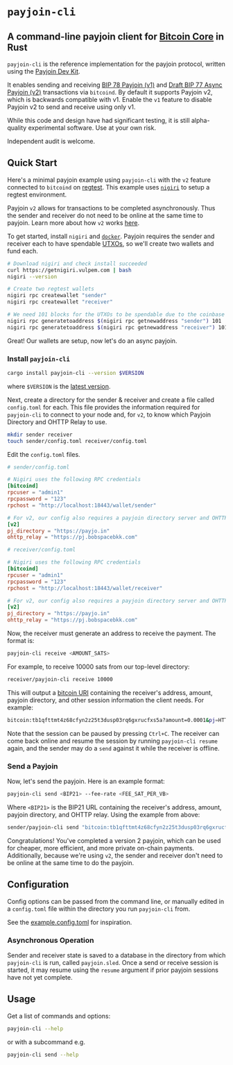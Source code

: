 # `payjoin-cli`

## A command-line payjoin client for [Bitcoin Core](https://github.com/bitcoin/bitcoin?tab=readme-ov-file) in Rust

`payjoin-cli` is the reference implementation for the payjoin protocol, written using the [Payjoin Dev Kit](https://payjoindevkit.org).

It enables sending and receiving [BIP 78 Payjoin
(v1)](https://github.com/bitcoin/bips/blob/master/bip-0078.mediawiki) and [Draft
BIP 77 Async Payjoin (v2)](https://github.com/bitcoin/bips/pull/1483)
transactions via `bitcoind`. By default it supports Payjoin v2, which is
backwards compatible with v1. Enable the `v1` feature to disable Payjoin v2 to
send and receive using only v1.

While this code and design have had significant testing, it is still alpha-quality experimental software. Use at your own risk.

Independent audit is welcome.

## Quick Start

Here's a minimal payjoin example using `payjoin-cli` with the `v2` feature connected to `bitcoind` on [regtest](https://developer.bitcoin.org/examples/testing.html#regtest-mode). This example uses [`nigiri`](https://github.com/vulpemventures/nigiri) to setup a regtest environment.

Payjoin `v2` allows for transactions to be completed asynchronously. Thus the sender and receiver do not need to be online at the same time to payjoin. Learn more about how `v2` works [here](https://payjoin.org/docs/how-it-works/payjoin-v2-bip-77).

To get started, install `nigiri` and [`docker`](https://www.docker.com/get-started). Payjoin requires the sender and receiver each to have spendable [UTXOs](https://www.unchained.com/blog/what-is-a-utxo-bitcoin), so we'll create two wallets and fund each.

```sh
# Download nigiri and check install succeeded
curl https://getnigiri.vulpem.com | bash
nigiri --version

# Create two regtest wallets
nigiri rpc createwallet "sender"
nigiri rpc createwallet "receiver"

# We need 101 blocks for the UTXOs to be spendable due to the coinbase maturity requirement.
nigiri rpc generatetoaddress $(nigiri rpc getnewaddress "sender") 101
nigiri rpc generatetoaddress $(nigiri rpc getnewaddress "receiver") 101
```

Great! Our wallets are setup, now let's do an async payjoin.

### Install `payjoin-cli`

```sh
cargo install payjoin-cli --version $VERSION
```

where `$VERSION` is the [latest version](https://crates.io/crates/payjoin-cli).

Next, create a directory for the sender & receiver and create a file called `config.toml` for each. This file provides the information required for `payjoin-cli` to connect to your node and, for `v2`, to know which Payjoin Directory and OHTTP Relay to use.

```sh
mkdir sender receiver
touch sender/config.toml receiver/config.toml
```

Edit the `config.toml` files.

```toml
# sender/config.toml

# Nigiri uses the following RPC credentials
[bitcoind]
rpcuser = "admin1"
rpcpassword = "123"
rpchost = "http://localhost:18443/wallet/sender"

# For v2, our config also requires a payjoin directory server and OHTTP relay
[v2]
pj_directory = "https://payjo.in"
ohttp_relay = "https://pj.bobspacebkk.com"
```

```toml
# receiver/config.toml

# Nigiri uses the following RPC credentials
[bitcoind]
rpcuser = "admin1"
rpcpassword = "123"
rpchost = "http://localhost:18443/wallet/receiver"

# For v2, our config also requires a payjoin directory server and OHTTP relay
[v2]
pj_directory = "https://payjo.in"
ohttp_relay = "https://pj.bobspacebkk.com"
```

Now, the receiver must generate an address to receive the payment. The format is:

```sh
payjoin-cli receive <AMOUNT_SATS>
```

For example, to receive 10000 sats from our top-level directory:

```sh
receiver/payjoin-cli receive 10000
```

This will output a [bitcoin URI](https://github.com/bitcoin/bips/blob/master/bip-0021.mediawiki) containing the receiver's address, amount, payjoin directory, and other session information the client needs. For example:

```sh
bitcoin:tb1qfttmt4z68cfyn2z25t3dusp03rq6gxrucfxs5a?amount=0.0001&pj=HTTPS://PAYJO.IN/EUQKYLU92GC6U%23RK1QFWVXS2LQ2VD4T6DUMQ0F4RZQ5NL9GM0EFWVHJZ9L796L20Z7SL3J+OH1QYP87E2AVMDKXDTU6R25WCPQ5ZUF02XHNPA65JMD8ZA2W4YRQN6UUWG+EX10T57UE
```

Note that the session can be paused by pressing `Ctrl+C`. The receiver can come back online and resume the session by running `payjoin-cli resume` again, and the sender may do a `send` against it while the receiver is offline.

### Send a Payjoin

Now, let's send the payjoin. Here is an example format:

```sh
payjoin-cli send <BIP21> --fee-rate <FEE_SAT_PER_VB>
```

Where `<BIP21>` is the BIP21 URL containing the receiver's address, amount, payjoin directory, and OHTTP relay. Using the example from above:

```sh
sender/payjoin-cli send "bitcoin:tb1qfttmt4z68cfyn2z25t3dusp03rq6gxrucfxs5a?amount=0.0001&pj=HTTPS://PAYJO.IN/EUQKYLU92GC6U%23RK1QFWVXS2LQ2VD4T6DUMQ0F4RZQ5NL9GM0EFWVHJZ9L796L20Z7SL3J+OH1QYP87E2AVMDKXDTU6R25WCPQ5ZUF02XHNPA65JMD8ZA2W4YRQN6UUWG+EX10T57UE" --fee-rate 1
```

Congratulations! You've completed a version 2 payjoin, which can be used for cheaper, more efficient, and more private on-chain payments. Additionally, because we're using `v2`, the sender and receiver don't need to be online at the same time to do the payjoin.

## Configuration

Config options can be passed from the command line, or manually edited in a `config.toml` file within the directory you run `payjoin-cli` from.

See the
[example.config.toml](https://github.com/payjoin/rust-payjoin/blob/fde867b93ede767c9a50913432a73782a94ef40b/payjoin-cli/example.config.toml)
for inspiration.

### Asynchronous Operation

Sender and receiver state is saved to a database in the directory from which `payjoin-cli` is run, called `payjoin.sled`. Once a send or receive session is started, it may resume using the `resume` argument if prior payjoin sessions have not yet complete.

## Usage

Get a list of commands and options:

```sh
payjoin-cli --help
```

or with a subcommand e.g.

```sh
payjoin-cli send --help
```
